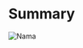 # Summary

![Nama]([gambar.jpg]("https://github.com/dystaSatria/Deep-Learning/blob/main/Supervised%20Machine%20Learning%3A%20Regression%20and%20Classification/Regression.png)https://github.com/dystaSatria/Deep-Learning/blob/main/Supervised%20Machine%20Learning%3A%20Regression%20and%20Classification/Regression.png")
